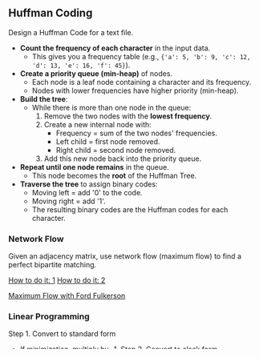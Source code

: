## Huffman Coding

Design a Huffman Code for a text file.
- **Count the frequency of each character** in the input data.
    - This gives you a frequency table (e.g., `{'a': 5, 'b': 9, 'c': 12, 'd': 13, 'e': 16, 'f': 45}`).
- **Create a priority queue (min-heap)** of nodes.
    - Each node is a leaf node containing a character and its frequency.
    - Nodes with lower frequencies have higher priority (min-heap).
- **Build the tree**:
    - While there is more than one node in the queue:
        1. Remove the two nodes with the **lowest frequency**.
        2. Create a new internal node with:
            - Frequency = sum of the two nodes' frequencies.
            - Left child = first node removed.
            - Right child = second node removed.
        3. Add this new node back into the priority queue.
- **Repeat until one node remains** in the queue.
    - This node becomes the **root** of the Huffman Tree.
- **Traverse the tree** to assign binary codes:
    - Moving left = add '0' to the code.
    - Moving right = add '1'.
    - The resulting binary codes are the Huffman codes for each character.
### Network Flow
Given an adjacency matrix, use network flow (maximum flow) to find a perfect bipartite matching.

[How to do it: 1](https://www.youtube.com/watch?v=HWHjQdNC-7Y&t=131s)
[How to do it: 2](https://www.youtube.com/watch?v=x2BdRml5lmc)

[Maximum Flow with Ford Fulkerson ](https://www.youtube.com/watch?v=HWHjQdNC-7Y&t=131s)


### Linear Programming

Step 1. Convert to standard form
- If minimization, multiply by -1.
Step 2. Convert to slack form.
- Left = basic vars
- Right = non basic vars
Step 3. In objective function, choose non basic variable that can contribute the most.
- Largest positive positive coefficient [A]
Step 4. Choose constraing with tightest bound [B]
- Min ratio role, which [A] hits zero first
Step 5. Pivot [A] with [B], rewrite [A] as [B]
- Plug in [A] into all equations

### Fast Fourier Transform
The FFT can reduce the time to multiply  polynomials to $\Theta(nlgn)$ 

**Time domain:** A function mapping time to amplitude.

**Frequency Domain:** Represents a signal in terms of it's constituent frequencies.
- Shows how much of the signal lies within each frequency band.

**Horner's Rule:** Rewrites the polynomial so that i can be evaluated faster.
- Factor it out into parenthesis and solve starting form the inner most parentheses.
- Instead of A(x) = $a_{0}+a_1x+a_2{x^2}+a_3x^3$   
- Do: A(x) = $a_{0}+ x(a_1+x(a_2+x(a_3)))$ 
- Now, no exponents, just multiplications and additions

**Point Value Representation:** Instead of writing a polynomial using coefficient, you can describe them as a list of inputs and outputs.

**Interpolation:** If you want to go back to coefficient form from point value pairs
- coefficient -> point value = Evaluation (plug in values)
- point value -> coefficient = Interpolation (find formula)

How to use FFT to multiply two polynomials.
- Switch from coefficient representation to point by value representation.

![[Pasted image 20250401003857.png]]

